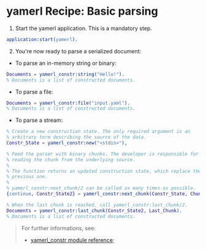 # yamerl Recipe: Basic parsing

1. Start the yamerl application. This is a mandatory step.
```erlang
application:start(yamerl).
```
2. You're now ready to parse a serialized document:
 * To parse an in-memory string or binary:
```erlang
Documents = yamerl_constr:string("Hello!").
% Documents is a list of constructed documents.
```
 * To parse a file:
```erlang
Documents = yamerl_constr:file("input.yaml").
% Documents is a list of constructed documents.
```
 * To parse a stream:
```erlang
% Create a new construction state. The only required argument is an
% arbitrary term describing the source of the data.
Constr_State = yamerl_constr:new("<stdin>"),

% Feed the parser with binary chunks. The developer is responsible for
% reading the chunk from the underlying source.
%
% The function returns an updated construction state, which replace the
% previous one.
%
% yamerl_constr:next_chunk/2 can be called as many times as possible.
{continue, Constr_State2} = yamerl_constr:next_chunk(Constr_State, Chunk),

% When the last chunk is reached, call yamerl_constr:last_chunk/2.
Documents = yamerl_constr:last_chunk(Constr_State2, Last_Chunk).
% Documents is a list of constructed documents.
```

> For further informations, see:
> * [yamerl\_constr module reference](../reference-manual/module-yamerl_constr.md);
